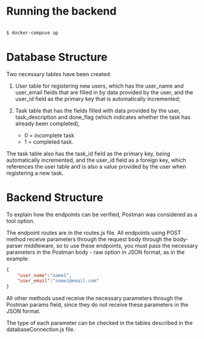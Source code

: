 # Running the backend

```bash

$ docker-compose up

```

# Database Structure

Two necessary tables have been created:

1. User table for registering new users, which has the user_name and user_email 
fields that are filled in by data provided by the user, and the user_id field as 
the primary key that is automatically incremented;

2. Task table that has the fields filled with data provided by the user,
task_description and done_flag (which indicates whether the task has already been completed),
    - 0 = incomplete task
    - 1 = completed task. 

The task table also has the task_id field as the primary key, being automatically incremented, 
and the user_id field as a foreign key, which references the user table and is also a value provided 
by the user when registering a new task.
 
# Backend Structure

To explain how the endpoints can be verified, Postman was considered as a tool option.

The endpoint routes are in the routes.js file. All endpoints using POST method receive parameters through the 
request body through the body-parser middleware, so to use these endpoints, you must pass the necessary parameters 
in the Postman body - raw option in JSON format, as in the example:

```json
{
    "user_name":"name1",
    "user_email":"name1@email.com"
}
```

All other methods used receive the necessary parameters through the Postman params field, since they do not receive 
these parameters in the JSON format.

The type of each parameter can be checked in the tables described in the databaseConnection.js file.


